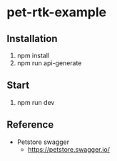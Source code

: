 # pet-rtk-example

## Installation

1. npm install
2. npm run api-generate

## Start

1. npm run dev

## Reference

- Petstore swagger
  - https://petstore.swagger.io/
